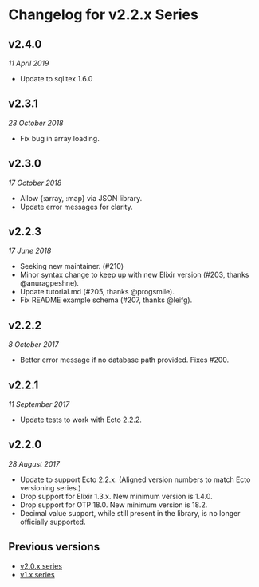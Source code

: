 # Changelog for v2.2.x Series

## v2.4.0

_11 April 2019_

* Update to sqlitex 1.6.0

## v2.3.1

_23 October 2018_

* Fix bug in array loading.

## v2.3.0

_17 October 2018_

* Allow {:array, :map} via JSON library.
* Update error messages for clarity.

## v2.2.3

_17 June 2018_

* Seeking new maintainer. (#210)
* Minor syntax change to keep up with new Elixir version (#203, thanks @anuragpeshne).
* Update tutorial.md (#205, thanks @progsmile).
* Fix README example schema (#207, thanks @leifg).


## v2.2.2

_8 October 2017_

* Better error message if no database path provided. Fixes #200.


## v2.2.1

_11 September 2017_

* Update tests to work with Ecto 2.2.2.


## v2.2.0

_28 August 2017_

* Update to support Ecto 2.2.x. (Aligned version numbers to match Ecto versioning series.)
* Drop support for Elixir 1.3.x. New minimum version is 1.4.0.
* Drop support for OTP 18.0. New minimum version is 18.2.
* Decimal value support, while still present in the library, is no longer officially supported.


## Previous versions

* [v2.0.x series](https://github.com/scouten/sqlite_ecto2/blob/v2.0/CHANGELOG.md)
* [v1.x series](https://github.com/jazzyb/sqlite_ecto/blob/master/CHANGELOG.md)
